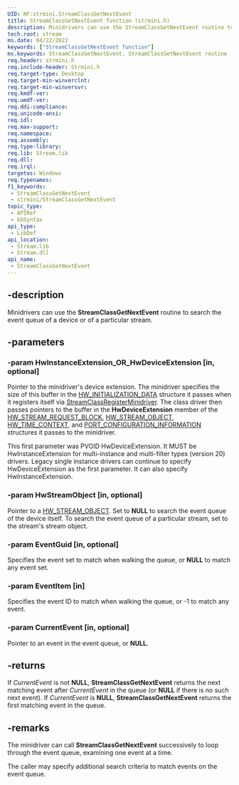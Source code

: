 ```yaml
---
UID: NF:strmini.StreamClassGetNextEvent
title: StreamClassGetNextEvent function (strmini.h)
description: Minidrivers can use the StreamClassGetNextEvent routine to search the event queue of a device or of a particular stream.
tech.root: stream
ms.date: 04/22/2022
keywords: ["StreamClassGetNextEvent function"]
ms.keywords: StreamClassGetNextEvent, StreamClassGetNextEvent routine [Streaming Media Devices], strclass-routines_5a606366-379b-400b-b039-8722f084e3c6.xml, stream.streamclassgetnextevent, strmini/StreamClassGetNextEvent
req.header: strmini.h
req.include-header: Strmini.h
req.target-type: Desktop
req.target-min-winverclnt: 
req.target-min-winversvr: 
req.kmdf-ver: 
req.umdf-ver: 
req.ddi-compliance: 
req.unicode-ansi: 
req.idl: 
req.max-support: 
req.namespace: 
req.assembly: 
req.type-library: 
req.lib: Stream.lib
req.dll: 
req.irql: 
targetos: Windows
req.typenames: 
f1_keywords:
 - StreamClassGetNextEvent
 - strmini/StreamClassGetNextEvent
topic_type:
 - APIRef
 - kbSyntax
api_type:
 - LibDef
api_location:
 - Stream.lib
 - Stream.dll
api_name:
 - StreamClassGetNextEvent
---
```


## -description

Minidrivers can use the **StreamClassGetNextEvent** routine to search the event queue of a device or of a particular stream.

## -parameters

### -param HwInstanceExtension_OR_HwDeviceExtension [in, optional]

Pointer to the minidriver's device extension. The minidriver specifies the size of this buffer in the [HW_INITIALIZATION_DATA](./ns-strmini-_hw_initialization_data.md) structure it passes when it registers itself via [StreamClassRegisterMinidriver](./nf-strmini-streamclassregisteradapter.md). The class driver then passes pointers to the buffer in the **HwDeviceExtension** member of the [HW_STREAM_REQUEST_BLOCK](./ns-strmini-_hw_stream_request_block.md), [HW_STREAM_OBJECT](./ns-strmini-_hw_stream_object.md), [HW_TIME_CONTEXT](./ns-strmini-_hw_time_context.md), and [PORT_CONFIGURATION_INFORMATION](./ns-strmini-_port_configuration_information.md) structures it passes to the minidriver.

This first parameter was PVOID HwDeviceExtension. It MUST be HwInstanceExtension for multi-instance and multi-filter types (version 20) drivers. Legacy single instance drivers can continue to specify HwDeviceExtension as the first parameter. It can also specify HwInstanceExtension.

### -param HwStreamObject [in, optional]

Pointer to a [HW_STREAM_OBJECT](./ns-strmini-_hw_stream_object.md). Set to **NULL** to search the event queue of the device itself. To search the event queue of a particular stream, set to the stream's stream object.

### -param EventGuid [in, optional]

Specifies the event set to match when walking the queue, or **NULL** to match any event set.

### -param EventItem [in]

Specifies the event ID to match when walking the queue, or -1 to match any event.

### -param CurrentEvent [in, optional]

Pointer to an event in the event queue, or **NULL**.

## -returns

If *CurrentEvent* is not **NULL**, **StreamClassGetNextEvent** returns the next matching event after *CurrentEvent* in the queue (or **NULL** if there is no such next event). If *CurrentEvent* is **NULL**, **StreamClassGetNextEvent** returns the first matching event in the queue.

## -remarks

The minidriver can call **StreamClassGetNextEvent** successively to loop through the event queue, examining one event at a time.

The caller may specify additional search criteria to match events on the event queue.